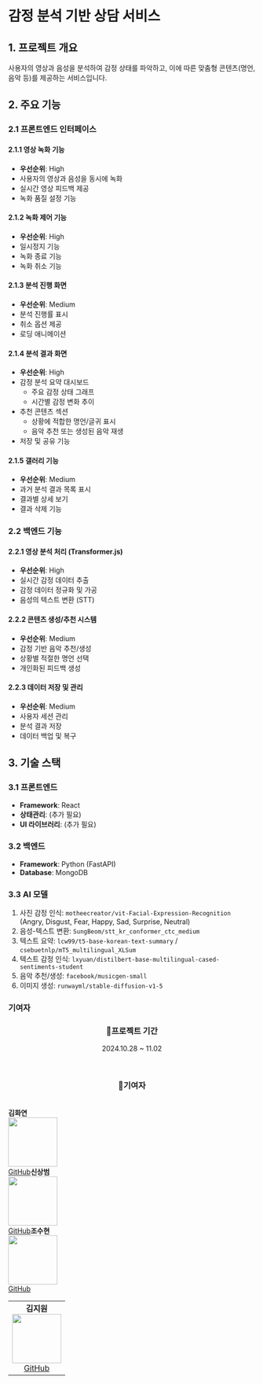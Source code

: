 # 감정 분석 기반 상담 서비스

## 1. 프로젝트 개요
사용자의 영상과 음성을 분석하여 감정 상태를 파악하고, 이에 따른 맞춤형 콘텐츠(명언, 음악 등)를 제공하는 서비스입니다.

## 2. 주요 기능

### 2.1 프론트엔드 인터페이스

#### 2.1.1 영상 녹화 기능
- **우선순위**: High
- 사용자의 영상과 음성을 동시에 녹화
- 실시간 영상 피드백 제공
- 녹화 품질 설정 기능

#### 2.1.2 녹화 제어 기능
- **우선순위**: High
- 일시정지 기능
- 녹화 종료 기능
- 녹화 취소 기능

#### 2.1.3 분석 진행 화면
- **우선순위**: Medium
- 분석 진행률 표시
- 취소 옵션 제공
- 로딩 애니메이션

#### 2.1.4 분석 결과 화면
- **우선순위**: High
- 감정 분석 요약 대시보드
  - 주요 감정 상태 그래프
  - 시간별 감정 변화 추이
- 추천 콘텐츠 섹션
  - 상황에 적합한 명언/글귀 표시
  - 음악 추천 또는 생성된 음악 재생
- 저장 및 공유 기능

#### 2.1.5 갤러리 기능
- **우선순위**: Medium
- 과거 분석 결과 목록 표시
- 결과별 상세 보기
- 결과 삭제 기능

### 2.2 백엔드 기능

#### 2.2.1 영상 분석 처리 (Transformer.js)
- **우선순위**: High
- 실시간 감정 데이터 추출
- 감정 데이터 정규화 및 가공
- 음성의 텍스트 변환 (STT)

#### 2.2.2 콘텐츠 생성/추천 시스템
- **우선순위**: Medium
- 감정 기반 음악 추천/생성
- 상황별 적절한 명언 선택
- 개인화된 피드백 생성

#### 2.2.3 데이터 저장 및 관리
- **우선순위**: Medium
- 사용자 세션 관리
- 분석 결과 저장
- 데이터 백업 및 복구

## 3. 기술 스택

### 3.1 프론트엔드
- **Framework**: React
- **상태관리**: (추가 필요)
- **UI 라이브러리**: (추가 필요)

### 3.2 백엔드
- **Framework**: Python (FastAPI)
- **Database**: MongoDB


### 3.3 AI 모델
1. 사진 감정 인식: `motheecreator/vit-Facial-Expression-Recognition` (Angry, Disgust, Fear, Happy, Sad, Surprise, Neutral)
2. 음성-텍스트 변환: `SungBeom/stt_kr_conformer_ctc_medium`
3. 텍스트 요약: `lcw99/t5-base-korean-text-summary` / `csebuetnlp/mT5_multilingual_XLSum`
4. 텍스트 감정 인식: `lxyuan/distilbert-base-multilingual-cased-sentiments-student`
5. 음악 추천/생성: `facebook/musicgen-small`
6. 이미지 생성: `runwayml/stable-diffusion-v1-5`

### 기여자
<h3 align="center">🚀프로젝트 기간</h3>
  <p align="center">2024.10.28 ~ 11.02</p>
  <br>
  <h3 align="center">🚀기여자</h3>
  <br>
  <table align="center">
    <tr>
       <td align="center">
        <strong align="center">김지원</strong><br>
        <img src="https://avatars.githubusercontent.com/JJiwonn" width="100" height="100"><br>
        <a href="https://github.com/JJiwonn">GitHub</a>
              </td>
        <strong align="center">김화연</strong><br>
        <img src="https://avatars.githubusercontent.com/KHY90" width="100" height="100"><br>
        <a href="https://github.com/KHY90">GitHub</a>
              </td>
                <strong align="center">신상범</strong><br>
        <img src="https://avatars.githubusercontent.com/sashin92" width="100" height="100"><br>
        <a href="https://github.com/sashin92">GitHub</a>
              </td>
                <strong align="center">조수현</strong><br>
        <img src="https://avatars.githubusercontent.com/chosuhyeon0812" width="100" height="100"><br>
        <a href="https://github.com/chosuhyeon0812">GitHub</a>
              </td>
    </tr>
  </table>
